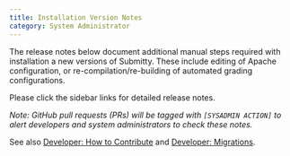 ```yaml
---
title: Installation Version Notes
category: System Administrator
---
```


The release notes below document additional manual steps required with
installation a new versions of Submitty.  These include editing of
Apache configuration, or re-compilation/re-building of automated
grading configurations.

Please click the sidebar links for detailed release notes.


_Note: GitHub pull requests (PRs) will be tagged with
`[SYSADMIN ACTION]` to alert developers and system administrators to check these
notes._

See also
[Developer: How to Contribute](../../developer/how_to_contribute) and
[Developer: Migrations](../../developer/migrations).




